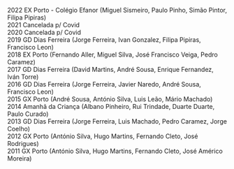 
2022 EX Porto - Colégio Efanor (Miguel Sismeiro, Paulo Pinho, Simão Pintor, Filipa Pipiras)\
2021 Cancelada p/ Covid\
2020 Cancelada p/ Covid\
2019 GD Dias Ferreira (Jorge Ferreira, Ivan Gonzalez, Filipa Pipiras, Francisco Leon)\
2018 EX Porto (Fernando Aller, Miguel Silva, José Francisco Veiga, Pedro Caramez)\
2017 GD Dias Ferreira (David Martins, André Sousa, Enrique Fernandez, Iván Torre)\
2016 GD Dias Ferreira (Jorge Ferreira, Javier Naredo, André Sousa, Francisco Leon)\
2015 GX Porto (André Sousa, António Silva, Luis Leão, Mário Machado)\
2014 Amanhã da Criança (Albano Pinheiro, Rui Trindade, Duarte Duarte, Paulo Curado)\
2013 GD Dias Ferreira (Jorge Ferreira, Luis Machado, Pedro Caramez, Jorge Coelho)\
2012 GX Porto (António Silva, Hugo Martins, Fernando Cleto, José Rodrigues)\
2011 GX Porto (António Silva, Hugo Martins, Fernando Cleto, José Américo Moreira)
